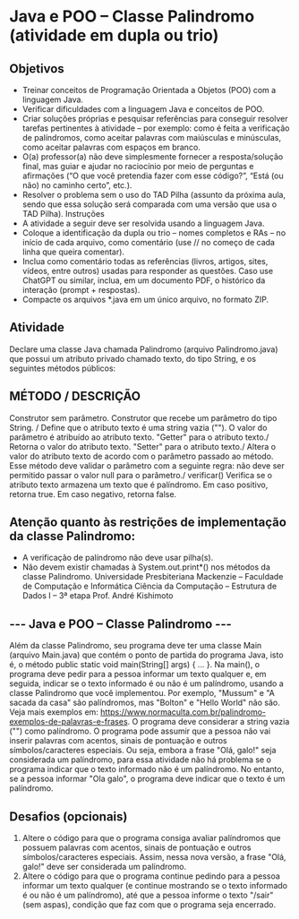 # Java e POO – Classe Palindromo (atividade em dupla ou trio)
## Objetivos
- Treinar conceitos de Programação Orientada a Objetos (POO) com a linguagem Java.
- Verificar dificuldades com a linguagem Java e conceitos de POO.
- Criar soluções próprias e pesquisar referências para conseguir resolver tarefas
pertinentes à atividade – por exemplo: como é feita a verificação de palíndromos,
como aceitar palavras com maiúsculas e minúsculas, como aceitar palavras com
espaços em branco.
- O(a) professor(a) não deve simplesmente fornecer a resposta/solução final, mas
guiar e ajudar no raciocínio por meio de perguntas e afirmações (“O que você
pretendia fazer com esse código?”, “Está (ou não) no caminho certo”, etc.).
- Resolver o problema sem o uso do TAD Pilha (assunto da próxima aula, sendo que
essa solução será comparada com uma versão que usa o TAD Pilha).
Instruções
- A atividade a seguir deve ser resolvida usando a linguagem Java.
- Coloque a identificação da dupla ou trio – nomes completos e RAs – no início de
cada arquivo, como comentário (use // no começo de cada linha que queira comentar).
- Inclua como comentário todas as referências (livros, artigos, sites, vídeos, entre
outros) usadas para responder as questões. Caso use ChatGPT ou similar, inclua, em
um documento PDF, o histórico da interação (prompt + respostas).
- Compacte os arquivos *.java em um único arquivo, no formato ZIP.
## Atividade
Declare uma classe Java chamada Palindromo (arquivo Palindromo.java) que possui um
atributo privado chamado texto, do tipo String, e os seguintes métodos públicos:
## MÉTODO / DESCRIÇÃO
Construtor sem parâmetro. 
Construtor que recebe um
parâmetro do tipo String. /  Define que o atributo texto é uma string vazia ("").
O valor do parâmetro é atribuído ao atributo texto.
"Getter" para o atributo texto./ Retorna o valor do atributo texto.
"Setter" para o atributo texto./ Altera o valor do atributo texto de acordo com o
parâmetro passado ao método.
Esse método deve validar o parâmetro com a
seguinte regra: não deve ser permitido passar o valor
null para o parâmetro./
verificar() Verifica se o atributo texto armazena um texto que é
palíndromo.
Em caso positivo, retorna true.
Em caso negativo, retorna false.
## Atenção quanto às restrições de implementação da classe Palindromo:
- A verificação de palíndromo não deve usar pilha(s).
- Não devem existir chamadas à System.out.print*() nos métodos da classe Palindromo.
Universidade Presbiteriana Mackenzie – Faculdade de Computação e Informática
Ciência da Computação – Estrutura de Dados I – 3ª etapa
Prof. André Kishimoto
## --- Java e POO – Classe Palindromo ---
Além da classe Palindromo, seu programa deve ter uma classe Main (arquivo Main.java) que
contém o ponto de partida do programa Java, isto é, o método public static void main(String[]
args) { ... }.
Na main(), o programa deve pedir para a pessoa informar um texto qualquer e, em seguida,
indicar se o texto informado é ou não é um palíndromo, usando a classe Palindromo que
você implementou.
Por exemplo, "Mussum" e "A sacada da casa" são palíndromos, mas "Bolton" e "Hello World" não
são. Veja mais exemplos em:
https://www.normaculta.com.br/palindromo-exemplos-de-palavras-e-frases.
O programa deve considerar a string vazia ("") como palíndromo.
O programa pode assumir que a pessoa não vai inserir palavras com acentos, sinais de
pontuação e outros símbolos/caracteres especiais. Ou seja, embora a frase "Olá, galo!" seja
considerada um palíndromo, para essa atividade não há problema se o programa indicar
que o texto informado não é um palíndromo. No entanto, se a pessoa informar "Ola galo",
o programa deve indicar que o texto é um palíndromo.
## Desafios (opcionais)
1. Altere o código para que o programa consiga avaliar palíndromos que possuem
palavras com acentos, sinais de pontuação e outros símbolos/caracteres especiais.
Assim, nessa nova versão, a frase "Olá, galo!" deve ser considerada um palíndromo.
2. Altere o código para que o programa continue pedindo para a pessoa informar um
texto qualquer (e continue mostrando se o texto informado é ou não é um
palíndromo), até que a pessoa informe o texto "/sair" (sem aspas), condição que faz
com que o programa seja encerrado.

